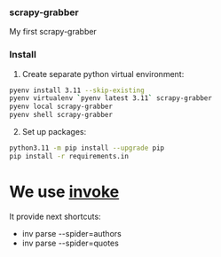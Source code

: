 ### scrapy-grabber
My first scrapy-grabber

### Install

1. Create separate python virtual environment:

  ```bash
  pyenv install 3.11 --skip-existing
  pyenv virtualenv `pyenv latest 3.11` scrapy-grabber
  pyenv local scrapy-grabber
  pyenv shell scrapy-grabber
  ```

2. Set up packages:

  ```bash
  python3.11 -m pip install --upgrade pip
  pip install -r requirements.in
  ```

# We use [invoke](https://pypi.org/project/invoke/)

It provide next shortcuts: 

 - inv parse --spider=authors
 - inv parse --spider=quotes
 
